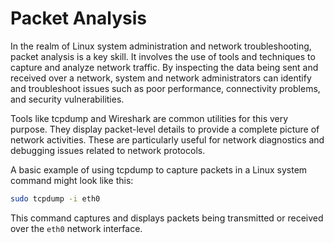 # Packet Analysis 

In the realm of Linux system administration and network troubleshooting, packet analysis is a key skill. It involves the use of tools and techniques to capture and analyze network traffic. By inspecting the data being sent and received over a network, system and network administrators can identify and troubleshoot issues such as poor performance, connectivity problems, and security vulnerabilities.

Tools like tcpdump and Wireshark are common utilities for this very purpose. They display packet-level details to provide a complete picture of network activities. These are particularly useful for network diagnostics and debugging issues related to network protocols.

A basic example of using tcpdump to capture packets in a Linux system command might look like this:

```sh
sudo tcpdump -i eth0
```

This command captures and displays packets being transmitted or received over the `eth0` network interface.